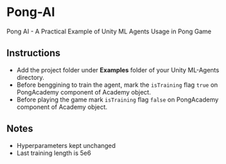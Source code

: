 # Pong-AI
Pong AI - A Practical Example of Unity ML Agents Usage in Pong Game

## Instructions
- Add the project folder under __Examples__ folder of your Unity ML-Agents directory.
- Before benggining to train the agent, mark the `isTraining` flag `true` on PongAcademy component of Academy object.
- Before playing the game mark `isTraining` flag `false` on PongAcademy component of Academy object.

## Notes
- Hyperparameters kept unchanged
- Last training length is 5e6